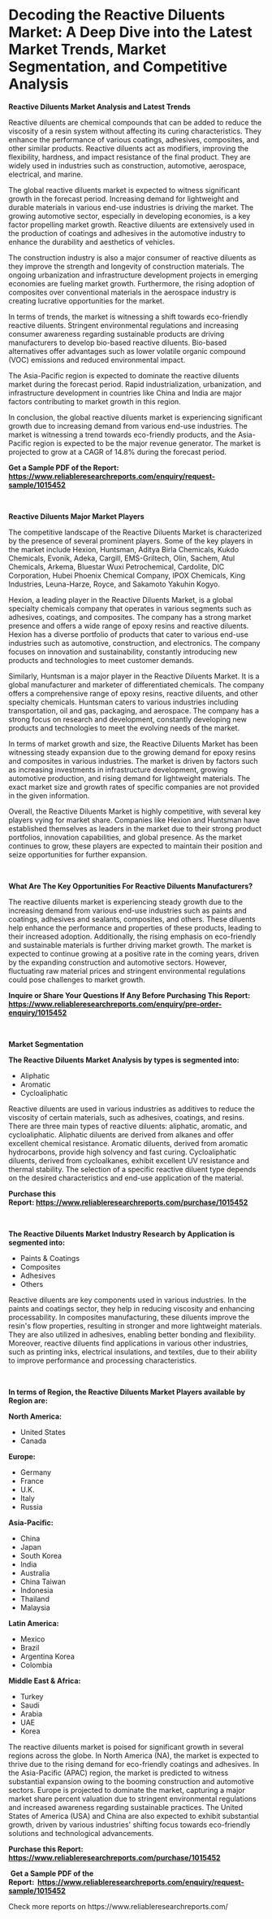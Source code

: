 <p><h1>Decoding the Reactive Diluents Market: A Deep Dive into the Latest Market Trends, Market Segmentation, and Competitive Analysis</h1></p><p><strong>Reactive Diluents Market Analysis and Latest Trends</strong></p>
<p><p>Reactive diluents are chemical compounds that can be added to reduce the viscosity of a resin system without affecting its curing characteristics. They enhance the performance of various coatings, adhesives, composites, and other similar products. Reactive diluents act as modifiers, improving the flexibility, hardness, and impact resistance of the final product. They are widely used in industries such as construction, automotive, aerospace, electrical, and marine.</p><p>The global reactive diluents market is expected to witness significant growth in the forecast period. Increasing demand for lightweight and durable materials in various end-use industries is driving the market. The growing automotive sector, especially in developing economies, is a key factor propelling market growth. Reactive diluents are extensively used in the production of coatings and adhesives in the automotive industry to enhance the durability and aesthetics of vehicles.</p><p>The construction industry is also a major consumer of reactive diluents as they improve the strength and longevity of construction materials. The ongoing urbanization and infrastructure development projects in emerging economies are fueling market growth. Furthermore, the rising adoption of composites over conventional materials in the aerospace industry is creating lucrative opportunities for the market.</p><p>In terms of trends, the market is witnessing a shift towards eco-friendly reactive diluents. Stringent environmental regulations and increasing consumer awareness regarding sustainable products are driving manufacturers to develop bio-based reactive diluents. Bio-based alternatives offer advantages such as lower volatile organic compound (VOC) emissions and reduced environmental impact.</p><p>The Asia-Pacific region is expected to dominate the reactive diluents market during the forecast period. Rapid industrialization, urbanization, and infrastructure development in countries like China and India are major factors contributing to market growth in this region.</p><p>In conclusion, the global reactive diluents market is experiencing significant growth due to increasing demand from various end-use industries. The market is witnessing a trend towards eco-friendly products, and the Asia-Pacific region is expected to be the major revenue generator. The market is projected to grow at a CAGR of 14.8% during the forecast period.</p></p>
<p><strong>Get a Sample PDF of the Report:&nbsp; <a href="https://www.reliableresearchreports.com/enquiry/request-sample/1015452">https://www.reliableresearchreports.com/enquiry/request-sample/1015452</a></strong></p>
<p>&nbsp;</p>
<p><strong>Reactive Diluents Major Market Players</strong></p>
<p><p>The competitive landscape of the Reactive Diluents Market is characterized by the presence of several prominent players. Some of the key players in the market include Hexion, Huntsman, Aditya Birla Chemicals, Kukdo Chemicals, Evonik, Adeka, Cargill, EMS-Griltech, Olin, Sachem, Atul Chemicals, Arkema, Bluestar Wuxi Petrochemical, Cardolite, DIC Corporation, Hubei Phoenix Chemical Company, IPOX Chemicals, King Industries, Leuna-Harze, Royce, and Sakamoto Yakuhin Kogyo.</p><p>Hexion, a leading player in the Reactive Diluents Market, is a global specialty chemicals company that operates in various segments such as adhesives, coatings, and composites. The company has a strong market presence and offers a wide range of epoxy resins and reactive diluents. Hexion has a diverse portfolio of products that cater to various end-use industries such as automotive, construction, and electronics. The company focuses on innovation and sustainability, constantly introducing new products and technologies to meet customer demands.</p><p>Similarly, Huntsman is a major player in the Reactive Diluents Market. It is a global manufacturer and marketer of differentiated chemicals. The company offers a comprehensive range of epoxy resins, reactive diluents, and other specialty chemicals. Huntsman caters to various industries including transportation, oil and gas, packaging, and aerospace. The company has a strong focus on research and development, constantly developing new products and technologies to meet the evolving needs of the market.</p><p>In terms of market growth and size, the Reactive Diluents Market has been witnessing steady expansion due to the growing demand for epoxy resins and composites in various industries. The market is driven by factors such as increasing investments in infrastructure development, growing automotive production, and rising demand for lightweight materials. The exact market size and growth rates of specific companies are not provided in the given information.</p><p>Overall, the Reactive Diluents Market is highly competitive, with several key players vying for market share. Companies like Hexion and Huntsman have established themselves as leaders in the market due to their strong product portfolios, innovation capabilities, and global presence. As the market continues to grow, these players are expected to maintain their position and seize opportunities for further expansion.</p></p>
<p>&nbsp;</p>
<p><strong>What Are The Key Opportunities For Reactive Diluents Manufacturers?</strong></p>
<p><p>The reactive diluents market is experiencing steady growth due to the increasing demand from various end-use industries such as paints and coatings, adhesives and sealants, composites, and others. These diluents help enhance the performance and properties of these products, leading to their increased adoption. Additionally, the rising emphasis on eco-friendly and sustainable materials is further driving market growth. The market is expected to continue growing at a positive rate in the coming years, driven by the expanding construction and automotive sectors. However, fluctuating raw material prices and stringent environmental regulations could pose challenges to market growth.</p></p>
<p><strong>Inquire or Share Your Questions If Any Before Purchasing This Report: <a href="https://www.reliableresearchreports.com/enquiry/pre-order-enquiry/1015452">https://www.reliableresearchreports.com/enquiry/pre-order-enquiry/1015452</a></strong></p>
<p>&nbsp;</p>
<p><strong>Market Segmentation</strong></p>
<p><strong>The Reactive Diluents Market Analysis by types is segmented into:</strong></p>
<p><ul><li>Aliphatic</li><li>Aromatic</li><li>Cycloaliphatic</li></ul></p>
<p><p>Reactive diluents are used in various industries as additives to reduce the viscosity of certain materials, such as adhesives, coatings, and resins. There are three main types of reactive diluents: aliphatic, aromatic, and cycloaliphatic. Aliphatic diluents are derived from alkanes and offer excellent chemical resistance. Aromatic diluents, derived from aromatic hydrocarbons, provide high solvency and fast curing. Cycloaliphatic diluents, derived from cycloalkanes, exhibit excellent UV resistance and thermal stability. The selection of a specific reactive diluent type depends on the desired characteristics and end-use application of the material.</p></p>
<p><strong>Purchase this Report:&nbsp;<a href="https://www.reliableresearchreports.com/purchase/1015452">https://www.reliableresearchreports.com/purchase/1015452</a></strong></p>
<p>&nbsp;</p>
<p><strong>The Reactive Diluents Market Industry Research by Application is segmented into:</strong></p>
<p><ul><li>Paints & Coatings</li><li>Composites</li><li>Adhesives</li><li>Others</li></ul></p>
<p><p>Reactive diluents are key components used in various industries. In the paints and coatings sector, they help in reducing viscosity and enhancing processability. In composites manufacturing, these diluents improve the resin's flow properties, resulting in stronger and more lightweight materials. They are also utilized in adhesives, enabling better bonding and flexibility. Moreover, reactive diluents find applications in various other industries, such as printing inks, electrical insulations, and textiles, due to their ability to improve performance and processing characteristics.</p></p>
<p>&nbsp;</p>
<p><strong>In terms of Region, the Reactive Diluents Market Players available by Region are:</strong></p>
<p>
    <p> <strong> North America: </strong>
        <ul>
            <li>United States</li>
            <li>Canada</li>
        </ul>
        </p> 
    <p> <strong> Europe: </strong>
        <ul>
            <li>Germany</li>
            <li>France</li>
            <li>U.K.</li>
            <li>Italy</li>
            <li>Russia</li>
        </ul>
        </p> 
    <p> <strong> Asia-Pacific: </strong>
        <ul>
            <li>China</li>
            <li>Japan</li>
            <li>South Korea</li>
            <li>India</li>
            <li>Australia</li>
            <li>China Taiwan</li>
            <li>Indonesia</li>
            <li>Thailand</li>
            <li>Malaysia</li>
        </ul>
        </p> 
    <p> <strong> Latin America: </strong>
        <ul>
            <li>Mexico</li>
            <li>Brazil</li>
            <li>Argentina Korea</li>
            <li>Colombia</li>
        </ul>
        </p> 
    <p> <strong> Middle East & Africa: </strong>
        <ul>
            <li>Turkey</li>
            <li>Saudi</li>
            <li>Arabia</li>
            <li>UAE</li>
            <li>Korea</li>
        </ul>
    </p>
    </p>
<p><p>The reactive diluents market is poised for significant growth in several regions across the globe. In North America (NA), the market is expected to thrive due to the rising demand for eco-friendly coatings and adhesives. In the Asia-Pacific (APAC) region, the market is predicted to witness substantial expansion owing to the booming construction and automotive sectors. Europe is projected to dominate the market, capturing a major market share percent valuation due to stringent environmental regulations and increased awareness regarding sustainable practices. The United States of America (USA) and China are also expected to exhibit substantial growth, driven by various industries' shifting focus towards eco-friendly solutions and technological advancements.</p></p>
<p><strong>Purchase this Report: <a href="https://www.reliableresearchreports.com/purchase/1015452">https://www.reliableresearchreports.com/purchase/1015452</a></strong></p>
<p>&nbsp;<strong>Get a Sample PDF of the Report:&nbsp;&nbsp;<a href="https://www.reliableresearchreports.com/enquiry/request-sample/1015452">https://www.reliableresearchreports.com/enquiry/request-sample/1015452</a></strong></p>
<p><strong></strong></p>
<p>Check more reports on https://www.reliableresearchreports.com/</p>